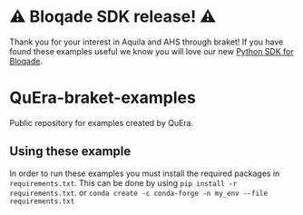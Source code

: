 #  :warning: Bloqade SDK release!  :warning:

Thank you for your interest in Aquila and AHS through braket! If you have found these examples useful we know you will love our new [Python SDK for Bloqade](https://github.com/QuEraComputing/bloqade-python). 

# QuEra-braket-examples
Public repository for examples created by QuEra. 

## Using these example

In order to run these examples you must install the required packages in `requirements.txt`. This can be done by using `pip install -r requirements.txt`. or `conda create -c conda-forge -n my_env --file requirements.txt`

[//]: # "TODO: add some stuff about the different folders."
